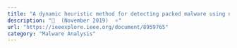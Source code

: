 ```yaml
---
title: "A dynamic heuristic method for detecting packed malware using naive bayes"
description: "📓  (November 2019)  ⭐"
url: "https://ieeexplore.ieee.org/document/8959765"
category: "Malware Analysis"
---
```

